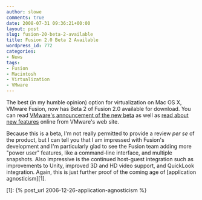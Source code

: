 ```yaml
---
author: slowe
comments: true
date: 2008-07-31 09:36:21+00:00
layout: post
slug: fusion-20-beta-2-available
title: Fusion 2.0 Beta 2 Available
wordpress_id: 772
categories:
- News
tags:
- Fusion
- Macintosh
- Virtualization
- VMware
---
```


The best (in my humble opinion) option for virtualization on Mac OS X, VMware Fusion, now has Beta 2 of Fusion 2.0 available for download. You can read [VMware's announcement of the new beta](http://blogs.vmware.com/teamfusion/2008/07/safer-stronger.html) as well as [read about new features](http://www.vmware.com/communities/content/beta/fusion/fusion2_beta2.html) online from VMware's web site.

Because this is a beta, I'm not really permitted to provide a review _per se_ of the product, but I can tell you that I am impressed with Fusion's development and I'm particularly glad to see the Fusion team adding more "power user" features, like a command-line interface, and multiple snapshots. Also impressive is the continued host-guest integration such as improvements to Unity, improved 3D and HD video support, and QuickLook integration. Again, this is just further proof of the coming age of [application agnosticism][1].

[1]: {% post_url 2006-12-26-application-agnosticism %}

